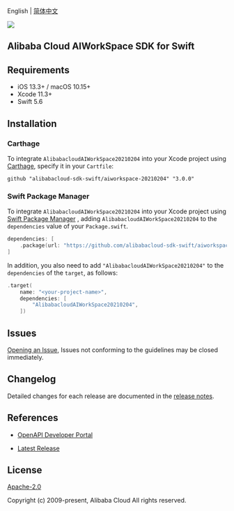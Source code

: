 English | [简体中文](README-CN.md)

![](https://aliyunsdk-pages.alicdn.com/icons/AlibabaCloud.svg)

## Alibaba Cloud AIWorkSpace SDK for Swift

## Requirements

- iOS 13.3+ / macOS 10.15+
- Xcode 11.3+
- Swift 5.6

## Installation

### Carthage

To integrate `AlibabacloudAIWorkSpace20210204` into your Xcode project using [Carthage](https://github.com/Carthage/Carthage), specify it in your `Cartfile`:

```ogdl
github "alibabacloud-sdk-swift/aiworkspace-20210204" "3.0.0"
```

### Swift Package Manager

To integrate `AlibabacloudAIWorkSpace20210204` into your Xcode project using [Swift Package Manager](https://swift.org/package-manager/) , adding `AlibabacloudAIWorkSpace20210204` to the `dependencies` value of your `Package.swift`.

```swift
dependencies: [
    .package(url: "https://github.com/alibabacloud-sdk-swift/aiworkspace-20210204.git", from: "3.0.0")
]
```

In addition, you also need to add `"AlibabacloudAIWorkSpace20210204"` to the `dependencies` of the `target`, as follows:

```swift
.target(
    name: "<your-project-name>",
    dependencies: [
        "AlibabacloudAIWorkSpace20210204",
    ])
```

## Issues

[Opening an Issue](https://github.com/alibabacloud-sdk-swift/aiworkspace-20210204/issues/new), Issues not conforming to the guidelines may be closed immediately.

## Changelog

Detailed changes for each release are documented in the [release notes](./ChangeLog.txt).

## References

* [OpenAPI Developer Portal](https://next.api.alibabacloud.com/home)
- [Latest Release](https://github.com/alibabacloud-sdk-swift/aiworkspace-20210204)

## License

[Apache-2.0](http://www.apache.org/licenses/LICENSE-2.0)

Copyright (c) 2009-present, Alibaba Cloud All rights reserved.

